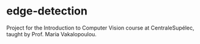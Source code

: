 # edge-detection
Project for the Introduction to Computer Vision course at CentraleSupélec, taught by Prof. Maria Vakalopoulou.
